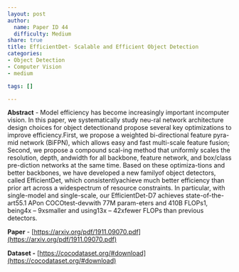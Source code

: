 ```yaml
---
layout: post
author:
  name: Paper ID 44
  difficulty: Medium
share: true
title: EfficientDet- Scalable and Efficient Object Detection
categories:
- Object Detection
- Computer Vision
- medium

tags: []

---
```

**Abstract** - Model efficiency has become increasingly important incomputer vision. In this paper, we systematically study neu-ral network architecture design choices for object detectionand propose several key optimizations to improve efficiency.First, we propose a weighted bi-directional feature pyra-mid network (BiFPN), which allows easy and fast multi-scale feature fusion; Second, we propose a compound scal-ing method that uniformly scales the resolution, depth, andwidth for all backbone, feature network, and box/class pre-diction networks at the same time. Based on these optimiza-tions and better backbones, we have developed a new familyof object detectors, called EfficientDet, which consistentlyachieve much better efficiency than prior art across a widespectrum of resource constraints. In particular, with single-model and single-scale, our EfficientDet-D7 achieves state-of-the-art55.1 APon COCOtest-devwith 77M param-eters and 410B FLOPs1, being4x – 9xsmaller and using13x – 42xfewer FLOPs than previous detectors.

**Paper** - [https://arxiv.org/pdf/1911.09070.pdf](https://arxiv.org/pdf/1911.09070.pdf)

**Dataset -** [https://cocodataset.org/#download](https://cocodataset.org/#download)
    